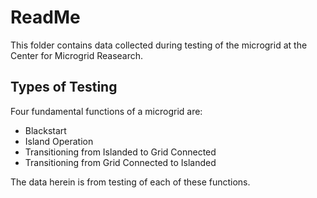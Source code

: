 # ReadMe
This folder contains data collected during testing of the microgrid at the Center for Microgrid Reasearch.

## Types of Testing
Four fundamental functions of a microgrid are:
- Blackstart
- Island Operation
- Transitioning from Islanded to Grid Connected
- Transitioning from Grid Connected to Islanded

The data herein is from testing of each of these functions.
